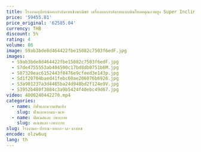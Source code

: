 ```yaml
---
title: โรงงานอุปกรณ์ออกกําลังกายเชิงพาณิชย์ เครื่องออกกําลังกายแบบพินโหลดคุณภาพสูง Super Inclined Bench Chest Press Trainer
price: '59455.81'
price_original: '62585.04'
currency: THB
discount: 5%
rating: 4
volume: 86
image: S9ab3bde8d464422fbe15082c7503f6edF.jpg
images:
  - S9ab3bde8d464422fbe15082c7503f6edF.jpg
  - S7de4755553ab404590c17bd8db0751b6M.jpg
  - S07320eac6152443f8476e9cfeed3e143p.jpg
  - Sd1f20704baed41febc60ae206076b6926.jpg
  - S3a901237a3d4465ba24d948bd2f124e9V.jpg
  - S3952b480f3084c3a9b5424f40ebc49d67.jpg
video: 4000240442270.mp4
categories:
  - name: กีฬาและความบันเทิง
    slug: ฬาและความบ-นเท
  - name: ฟิตเนสและ เพาะกาย
    slug: ตเนสและ-เพาะกาย
slug: โรงงานอ-ปกรณ-ออกก-าล-งกายเช
encode: olzw6uq
lang: th
---
```

  